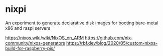 # nixpi

An experiment to generate declarative disk images for booting bare-metal x86 and raspi servers

https://nixos.wiki/wiki/NixOS_on_ARM
https://github.com/nix-community/nixos-generators
https://rbf.dev/blog/2020/05/custom-nixos-build-for-raspberry-pis/
